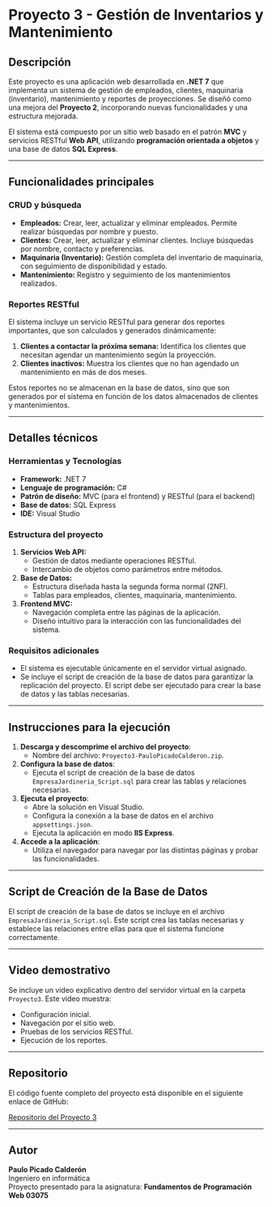 # Proyecto 3 - Gestión de Inventarios y Mantenimiento

## Descripción

Este proyecto es una aplicación web desarrollada en **.NET 7** que implementa un sistema de gestión de empleados, clientes, maquinaria (inventario), mantenimiento y reportes de proyecciones. Se diseñó como una mejora del **Proyecto 2**, incorporando nuevas funcionalidades y una estructura mejorada.

El sistema está compuesto por un sitio web basado en el patrón **MVC** y servicios RESTful **Web API**, utilizando **programación orientada a objetos** y una base de datos **SQL Express**.

---

## Funcionalidades principales

### CRUD y búsqueda
- **Empleados:** Crear, leer, actualizar y eliminar empleados. Permite realizar búsquedas por nombre y puesto.
- **Clientes:** Crear, leer, actualizar y eliminar clientes. Incluye búsquedas por nombre, contacto y preferencias.
- **Maquinaria (Inventario):** Gestión completa del inventario de maquinaria, con seguimiento de disponibilidad y estado.
- **Mantenimiento:** Registro y seguimiento de los mantenimientos realizados.

### Reportes RESTful
El sistema incluye un servicio RESTful para generar dos reportes importantes, que son calculados y generados dinámicamente:
1. **Clientes a contactar la próxima semana:** Identifica los clientes que necesitan agendar un mantenimiento según la proyección.
2. **Clientes inactivos:** Muestra los clientes que no han agendado un mantenimiento en más de dos meses.

Estos reportes no se almacenan en la base de datos, sino que son generados por el sistema en función de los datos almacenados de clientes y mantenimientos.

---

## Detalles técnicos

### Herramientas y Tecnologías
- **Framework:** .NET 7
- **Lenguaje de programación:** C#
- **Patrón de diseño:** MVC (para el frontend) y RESTful (para el backend)
- **Base de datos:** SQL Express
- **IDE:** Visual Studio

### Estructura del proyecto
1. **Servicios Web API:** 
   - Gestión de datos mediante operaciones RESTful.
   - Intercambio de objetos como parámetros entre métodos.
2. **Base de Datos:**
   - Estructura diseñada hasta la segunda forma normal (2NF).
   - Tablas para empleados, clientes, maquinaria, mantenimiento.
3. **Frontend MVC:**
   - Navegación completa entre las páginas de la aplicación.
   - Diseño intuitivo para la interacción con las funcionalidades del sistema.

### Requisitos adicionales
- El sistema es ejecutable únicamente en el servidor virtual asignado.
- Se incluye el script de creación de la base de datos para garantizar la replicación del proyecto. El script debe ser ejecutado para crear la base de datos y las tablas necesarias.

---

## Instrucciones para la ejecución

1. **Descarga y descomprime el archivo del proyecto**:
   - Nombre del archivo: `Proyecto3-PauloPicadoCalderon.zip`.
2. **Configura la base de datos**:
   - Ejecuta el script de creación de la base de datos `EmpresaJardineria_Script.sql` para crear las tablas y relaciones necesarias.
3. **Ejecuta el proyecto**:
   - Abre la solución en Visual Studio.
   - Configura la conexión a la base de datos en el archivo `appsettings.json`.
   - Ejecuta la aplicación en modo **IIS Express**.
4. **Accede a la aplicación**:
   - Utiliza el navegador para navegar por las distintas páginas y probar las funcionalidades.

---

## Script de Creación de la Base de Datos

El script de creación de la base de datos se incluye en el archivo `EmpresaJardineria_Script.sql`. Este script crea las tablas necesarias y establece las relaciones entre ellas para que el sistema funcione correctamente.

---

## Video demostrativo

Se incluye un video explicativo dentro del servidor virtual en la carpeta `Proyecto3`. Este video muestra:
- Configuración inicial.
- Navegación por el sitio web.
- Pruebas de los servicios RESTful.
- Ejecución de los reportes.

---

## Repositorio

El código fuente completo del proyecto está disponible en el siguiente enlace de GitHub:

[Repositorio del Proyecto 3](https://github.com/PauloCR15/Tarea-3-Fundamentos-Programacion.git)

---

## Autor

**Paulo Picado Calderón**  
Ingeniero en informática  
Proyecto presentado para la asignatura: **Fundamentos de Programación Web 03075**
